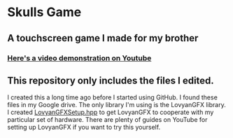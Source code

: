 # Skulls Game
## A touchscreen game I made for my brother
### [Here's a video demonstration on Youtube](https://www.youtube.com/watch?v=m-HvHr4f4hM)

## This repository only includes the files I edited.  
I created this a long time ago before I started using GitHub.  I found these files in my Google drive.  The only library I'm using is the LovyanGFX library.  I created [LovyanGFXSetup.hpp](https://github.com/Dleibe1/SkullsGame/blob/main/LovyanGFXSetup.hpp) to get LovyanGFX to cooperate with my particular set of hardware.  There are plenty of guides on YouTube for setting up LovyanGFX if you want to try this yourself.
